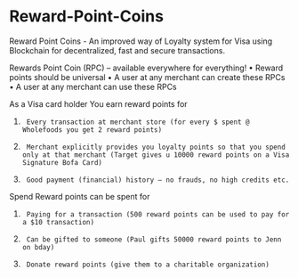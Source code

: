 # Reward-Point-Coins
 Reward Point Coins - An improved way of Loyalty system for Visa using Blockchain for decentralized, fast and secure transactions.

Rewards Point Coin (RPC) – available everywhere for everything!
•         Reward points should be universal
•         A user at any merchant can create these RPCs
•         A user at any merchant can use these RPCs
 
As a Visa card holder
You earn reward points for
1)      Every transaction at merchant store (for every $ spent @ Wholefoods you get 2 reward points)
2)      Merchant explicitly provides you loyalty points so that you spend only at that merchant (Target gives u 10000 reward points on a Visa Signature Bofa Card)
3)      Good payment (financial) history – no frauds, no high credits etc.
 
Spend
Reward points can be spent for
1)      Paying for a transaction (500 reward points can be used to pay for a $10 transaction)
2)      Can be gifted to someone (Paul gifts 50000 reward points to Jenn on bday)
3)      Donate reward points (give them to a charitable organization)

